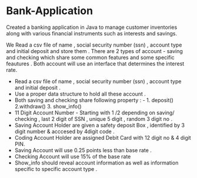 # Bank-Application
Created a banking application in Java to manage customer inventories along with various financial instruments such as interests and savings.

We Read a csv file of name , social security number (ssn) , account type and initial deposit and store them . There are 2 types of account - saving and checking which share some common features and some specific  feautures . Both account will use an interface that determines the interest rate.



* Read a csv file of name , social security number (ssn) , account type and initial deposit .
* Use a proper data structure to hold all these account .
* Both saving and checking share following property : -  1. deposit() 2.withdraw()  3. show_info()
* 11 Digit Account Number - Starting with 1 /2 depending on saving/ checking , last 2 digit of SSN , unique 5 digit , random 3 digit no .
* Saving Account Holder are given a safety deposit Box , identified by 3 digit number & acccesed by 4digit code .
* Coding Account Holder are assigned Debit Card with 12 digit no & 4 digit PIN. 
* Saving Account will use 0.25 points less than base rate .
* Checking Account will use 15% of the base rate 
* Show_info should reveal account information as well as information specific to specific account type .
